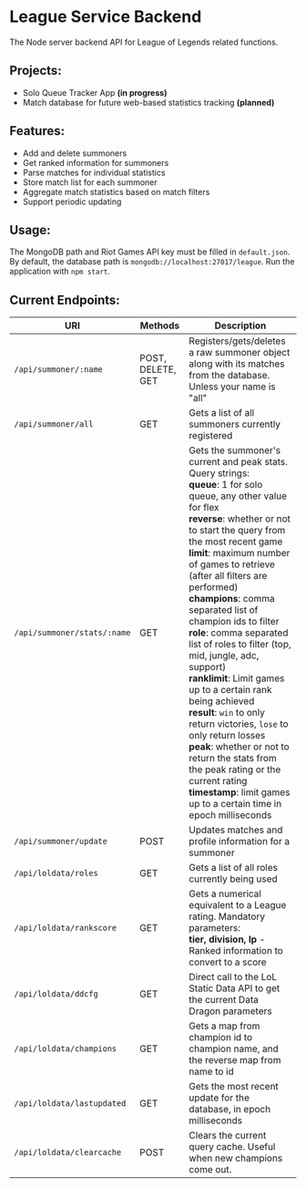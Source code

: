 # League Service Backend

The Node server backend API for League of Legends related functions.

Projects:
---
- Solo Queue Tracker App **(in progress)**
- Match database for future web-based statistics tracking **(planned)**

Features:
---
- Add and delete summoners
- Get ranked information for summoners
- Parse matches for individual statistics
- Store match list for each summoner
- Aggregate match statistics based on match filters
- Support periodic updating

Usage:
---

The MongoDB path and Riot Games API key must be filled in `default.json`.
By default, the database path is `mongodb://localhost:27017/league`.
Run the application with `npm start`.

Current Endpoints:
---
|**URI**|**Methods**|**Description**|
|---|---|---|
|`/api/summoner/:name`|POST, DELETE, GET|Registers/gets/deletes a raw summoner object along with its matches from the database. Unless your name is "all"|
|`/api/summoner/all`|GET|Gets a list of all summoners currently registered|
|`/api/summoner/stats/:name`|GET|Gets the summoner's current and peak stats.<br>Query strings:<br>**queue**: 1 for solo queue, any other value for flex<br>**reverse**: whether or not to start the query from the most recent game<br>**limit**: maximum number of games to retrieve (after all filters are performed)<br>**champions**: comma separated list of champion ids to filter<br>**role**: comma separated list of roles to filter (top, mid, jungle, adc, support)<br>**ranklimit**: Limit games up to a certain rank being achieved<br>**result**: `win` to only return victories, `lose` to only return losses<br>**peak**: whether or not to return the stats from the peak rating or the current rating<br>**timestamp**: limit games up to a certain time in epoch milliseconds
|`/api/summoner/update`|POST|Updates matches and profile information for a summoner|
|`/api/loldata/roles`|GET|Gets a list of all roles currently being used|
|`/api/loldata/rankscore`|GET|Gets a numerical equivalent to a League rating. Mandatory parameters:<br>**tier, division, lp** - Ranked information to convert to a score|
|`/api/loldata/ddcfg`|GET|Direct call to the LoL Static Data API to get the current Data Dragon parameters|
|`/api/loldata/champions`|GET|Gets a map from champion id to champion name, and the reverse map from name to id|
|`/api/loldata/lastupdated`|GET|Gets the most recent update for the database, in epoch milliseconds|
|`/api/loldata/clearcache`|POST|Clears the current query cache. Useful when new champions come out.|
